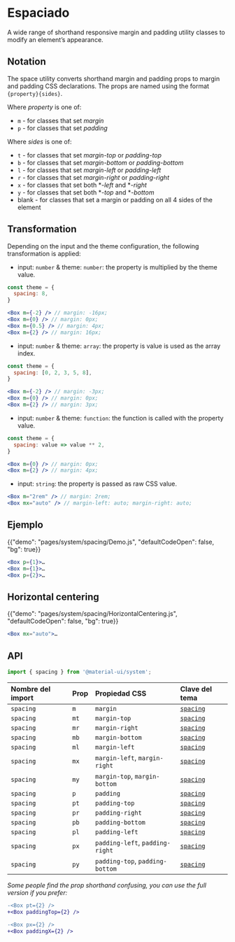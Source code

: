 # Espaciado

<p class="description">A wide range of shorthand responsive margin and padding utility classes to modify an element’s appearance.</p>

## Notation

The space utility converts shorthand margin and padding props to margin and padding CSS declarations. The props are named using the format `{property}{sides}`.

Where *property* is one of:

- `m` - for classes that set *margin*
- `p` - for classes that set *padding*

Where *sides* is one of:

- `t` - for classes that set *margin-top* or *padding-top*
- `b` - for classes that set *margin-bottom* or *padding-bottom*
- `l` - for classes that set *margin-left* or *padding-left*
- `r` - for classes that set *margin-right* or *padding-right*
- `x` - for classes that set both **-left* and **-right*
- `y` - for classes that set both **-top* and **-bottom*
- blank - for classes that set a margin or padding on all 4 sides of the element

## Transformation

Depending on the input and the theme configuration, the following transformation is applied:

- input: `number` & theme: `number`: the property is multiplied by the theme value.

```jsx
const theme = {
  spacing: 8,
}

<Box m={-2} /> // margin: -16px;
<Box m={0} /> // margin: 0px;
<Box m={0.5} /> // margin: 4px;
<Box m={2} /> // margin: 16px;
```

- input: `number` & theme: `array`: the property is value is used as the array index.

```jsx
const theme = {
  spacing: [0, 2, 3, 5, 8],
}

<Box m={-2} /> // margin: -3px;
<Box m={0} /> // margin: 0px;
<Box m={2} /> // margin: 3px;
```

- input: `number` & theme: `function`: the function is called with the property value.

```jsx
const theme = {
  spacing: value => value ** 2,
}

<Box m={0} /> // margin: 0px;
<Box m={2} /> // margin: 4px;
```

- input: `string`: the property is passed as raw CSS value.

```jsx
<Box m="2rem" /> // margin: 2rem;
<Box mx="auto" /> // margin-left: auto; margin-right: auto;
```

## Ejemplo

{{"demo": "pages/system/spacing/Demo.js", "defaultCodeOpen": false, "bg": true}}

```jsx
<Box p={1}>…
<Box m={1}>…
<Box p={2}>…
```

## Horizontal centering

{{"demo": "pages/system/spacing/HorizontalCentering.js", "defaultCodeOpen": false, "bg": true}}

```jsx
<Box mx="auto">…
```

## API

```js
import { spacing } from '@material-ui/system';
```

| Nombre del import | Prop | Propiedad CSS                   | Clave del tema                                                   |
|:----------------- |:---- |:------------------------------- |:---------------------------------------------------------------- |
| `spacing`         | `m`  | `margin`                        | [`spacing`](/customization/default-theme/?expend-path=$.spacing) |
| `spacing`         | `mt` | `margin-top`                    | [`spacing`](/customization/default-theme/?expend-path=$.spacing) |
| `spacing`         | `mr` | `margin-right`                  | [`spacing`](/customization/default-theme/?expend-path=$.spacing) |
| `spacing`         | `mb` | `margin-bottom`                 | [`spacing`](/customization/default-theme/?expend-path=$.spacing) |
| `spacing`         | `ml` | `margin-left`                   | [`spacing`](/customization/default-theme/?expend-path=$.spacing) |
| `spacing`         | `mx` | `margin-left`, `margin-right`   | [`spacing`](/customization/default-theme/?expend-path=$.spacing) |
| `spacing`         | `my` | `margin-top`, `margin-bottom`   | [`spacing`](/customization/default-theme/?expend-path=$.spacing) |
| `spacing`         | `p`  | `padding`                       | [`spacing`](/customization/default-theme/?expend-path=$.spacing) |
| `spacing`         | `pt` | `padding-top`                   | [`spacing`](/customization/default-theme/?expend-path=$.spacing) |
| `spacing`         | `pr` | `padding-right`                 | [`spacing`](/customization/default-theme/?expend-path=$.spacing) |
| `spacing`         | `pb` | `padding-bottom`                | [`spacing`](/customization/default-theme/?expend-path=$.spacing) |
| `spacing`         | `pl` | `padding-left`                  | [`spacing`](/customization/default-theme/?expend-path=$.spacing) |
| `spacing`         | `px` | `padding-left`, `padding-right` | [`spacing`](/customization/default-theme/?expend-path=$.spacing) |
| `spacing`         | `py` | `padding-top`, `padding-bottom` | [`spacing`](/customization/default-theme/?expend-path=$.spacing) |


*Some people find the prop shorthand confusing, you can use the full version if you prefer:*

```diff
-<Box pt={2} />
+<Box paddingTop={2} />
```

```diff
-<Box px={2} />
+<Box paddingX={2} />
```